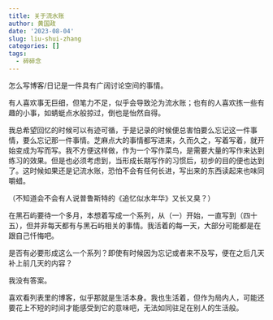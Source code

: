 ```yaml
---
title: 关于流水账
author: 黄国政
date: '2023-08-04'
slug: liu-shui-zhang
categories: []
tags:
  - 碎碎念
---
```


<!--more-->

怎么写博客/日记是一件具有广阔讨论空间的事情。

有人喜欢事无巨细，但笔力不足，似乎会导致沦为流水账；也有的人喜欢拣一些有趣的小事，如蜻蜓点水般掠过，倒也是怡然自得。

我总希望回忆的时候可以有迹可循，于是记录的时候便总害怕要么忘记这一件事情，要么忘记那一件事情。芝麻点大的事情都写进来，久而久之，写着写着，就开始变成为写而写。我不方便这样做，作为一个写作菜鸟，是需要大量的写作来达到练习的效果。但是也必须考虑到，当形成长期写作的习惯后，初步的目的便也达到了。这时候如果还是记流水账，恐怕不会有任何长进，写出来的东西读起来也味同嚼蜡。

（不知道会不会有人说普鲁斯特的《追忆似水年华》又长又臭？）

在黑石屿要待一个多月，本想着写成一个系列，从（一）开始，一直写到（四十五），但并非每天都有与黑石屿相关的事情。我活着的每一天，大部分可能都是在跟自己忏悔吧。

是否有必要形成这么一个系列？即使有时候因为忘记或者来不及写，便在之后几天补上前几天的内容？

我没有答案。

喜欢看列表里的博客，似乎那就是生活本身。我也生活着，但作为局内人，可能还要花上不短的时间才能感受到它的意味吧，无法如同驻足在别人的生活般。